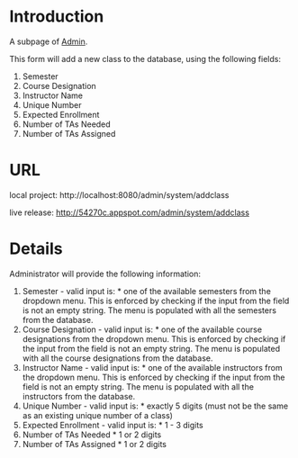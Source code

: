 # Introduction #

A subpage of [Admin](http://code.google.com/p/cs373-54270c/wiki/Admin).

This form will add a new class to the database, using the following fields:
  1. Semester
  1. Course Designation
  1. Instructor Name
  1. Unique Number
  1. Expected Enrollment
  1. Number of TAs Needed
  1. Number of TAs Assigned

# URL #

local project: http://localhost:8080/admin/system/addclass

live release: http://54270c.appspot.com/admin/system/addclass

# Details #

Administrator will provide the following information:

  1. Semester - valid input is:
    * one of the available semesters from the dropdown menu.  This is enforced by checking if the input from the field is not an empty string.  The menu is populated with all the semesters from the database.
  1. Course Designation - valid input is:
    * one of the available course designations from the dropdown menu.  This is enforced by checking if the input from the field is not an empty string.  The menu is populated with all the course designations from the database.
  1. Instructor Name - valid input is:
    * one of the available instructors from the dropdown menu.  This is enforced by checking if the input from the field is not an empty string.  The menu is populated with all the instructors from the database.
  1. Unique Number - valid input is:
    * exactly 5 digits (must not be the same as an existing unique number of a class)
  1. Expected Enrollment - valid input is:
    * 1 - 3 digits
  1. Number of TAs Needed
    * 1 or 2 digits
  1. Number of TAs Assigned
    * 1 or 2 digits